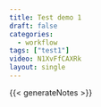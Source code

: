 ```yaml
---
title: Test demo 1
draft: false
categories:
  - workflow
tags: ["test1"]
video: N1XvFfCAXRk
layout: single
---
```


{{< generateNotes >}}

